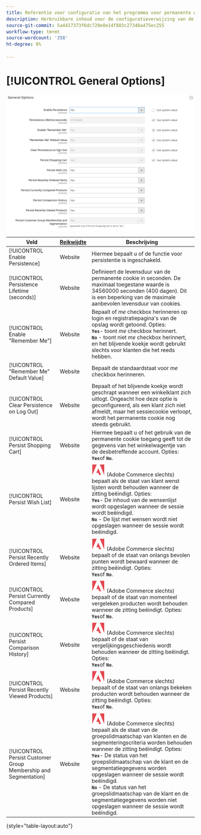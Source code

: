 ```yaml
---
title: Referentie voor configuratie van het programma voor permanente winkelen
description: Herbruikbare inhoud voor de configuratieverwijzing van de Persistent Shopping Cart.
source-git-commit: 5a4417373f6dc720e8e14f883c27348a475ec255
workflow-type: tm+mt
source-wordcount: '358'
ht-degree: 0%

---
```



# [!UICONTROL General Options]

![ Algemene Opties ](/help/configuration-reference/customers/assets/persistent-shopping-cart-general.png)<!-- zoom -->

<!-- [General Options](https://experienceleague.adobe.com/en/docs/commerce-admin/stores-sales/point-of-purchase/cart/cart-persistent#configure-a-persistent-cart) -->

| Veld | [ Reikwijdte ](/help/getting-started/websites-stores-views.md#scope-settings) | Beschrijving |
|--- |------------------------------------------------------------------------|--- |
| [!UICONTROL Enable Persistence] | Website | Hiermee bepaalt u of de functie voor persistentie is ingeschakeld. |
| [!UICONTROL Persistence Lifetime (seconds)] | Website | Definieert de levensduur van de permanente cookie in seconden. De maximaal toegestane waarde is 34560000 seconden (400 dagen). Dit is een beperking van de maximale aanbevolen levensduur van cookies. |
| [!UICONTROL Enable "Remember Me"] | Website | Bepaalt of _me_ checkbox herinneren op login en registratiepagina&#39;s van de opslag wordt getoond. Opties: <br/>**`Yes`**- toont _me_ checkbox herinnert.<br/>**`No`** - toont niet _me_ checkbox herinnert, en het blijvende koekje wordt gebruikt slechts voor klanten die het reeds hebben. |
| [!UICONTROL "Remember Me" Default Value] | Website | Bepaalt de standaardstaat voor _me_ checkbox herinneren. |
| [!UICONTROL Clear Persistence on Log Out] | Website | Bepaalt of het blijvende koekje wordt geschrapt wanneer een winkelklant zich uitlogt. Ongeacht hoe deze optie is geconfigureerd, als een klant zich niet afmeldt, maar het sessiecookie verloopt, wordt het permanente cookie nog steeds gebruikt. |
| [!UICONTROL Persist Shopping Cart] | Website | Hiermee bepaalt u of het gebruik van de permanente cookie toegang geeft tot de gegevens van het winkelwagentje van de desbetreffende account. Opties: <br/>**`Yes`**&#x200B;of **`No`**. |
| [!UICONTROL Persist Wish List] | Website | ![ Adobe Commerce ](/help/assets/adobe-logo.svg) (Adobe Commerce slechts) bepaalt als de staat van klant wenst lijsten wordt behouden wanneer de zitting beëindigt. Opties: <br/>**`Yes`**- De inhoud van de wensenlijst wordt opgeslagen wanneer de sessie wordt beëindigd.<br/>**`No`** - De lijst met wensen wordt niet opgeslagen wanneer de sessie wordt beëindigd. |
| [!UICONTROL Persist Recently Ordered Items] | Website | ![ Adobe Commerce ](/help/assets/adobe-logo.svg) (Adobe Commerce slechts) bepaalt of de staat van onlangs bevolen punten wordt bewaard wanneer de zitting beëindigt. Opties: <br/>**`Yes`**&#x200B;of **`No`**. |
| [!UICONTROL Persist Currently Compared Products] | Website | ![ Adobe Commerce ](/help/assets/adobe-logo.svg) (Adobe Commerce slechts) bepaalt of de staat van momenteel vergeleken producten wordt behouden wanneer de zitting beëindigt. Opties: <br/>**`Yes`**&#x200B;of **`No`**. |
| [!UICONTROL Persist Comparison History] | Website | ![ Adobe Commerce ](/help/assets/adobe-logo.svg) (Adobe Commerce slechts) bepaalt of de staat van vergelijkingsgeschiedenis wordt behouden wanneer de zitting beëindigt. Opties: <br/>**`Yes`**&#x200B;of **`No`**. |
| [!UICONTROL Persist Recently Viewed Products] | Website | ![ Adobe Commerce ](/help/assets/adobe-logo.svg) (Adobe Commerce slechts) bepaalt of de staat van onlangs bekeken producten wordt behouden wanneer de zitting beëindigt. Opties: <br/>**`Yes`**&#x200B;of **`No`**. |
| [!UICONTROL Persist Customer Group Membership and Segmentation] | Website | ![ Adobe Commerce ](/help/assets/adobe-logo.svg) (Adobe Commerce slechts) bepaalt als de staat van de groepslidmaatschap van klanten en de segmenteringscriteria worden behouden wanneer de zitting beëindigt. Opties: <br/>**`Yes`**- De status van het groepslidmaatschap van de klant en de segmentatiegegevens worden opgeslagen wanneer de sessie wordt beëindigd.<br/>**`No`** - De status van het groepslidmaatschap van de klant en de segmentatiegegevens worden niet opgeslagen wanneer de sessie wordt beëindigd. |

{style="table-layout:auto"}

